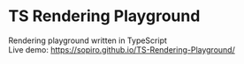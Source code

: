 # TS Rendering Playground
Rendering playground written in TypeScript  
Live demo: https://sopiro.github.io/TS-Rendering-Playground/  

